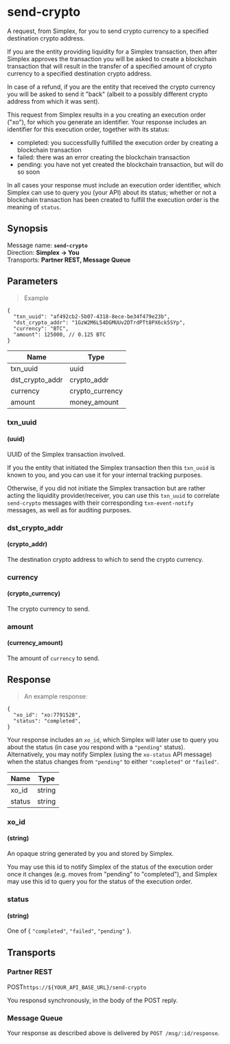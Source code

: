 # send-crypto #

A request, from Simplex, for you to send crypto currency to a specified destination crypto address.

If you are the entity providing liquidity for a Simplex transaction, then after Simplex approves the transaction you will be asked to create a blockchain transaction that will result in the transfer of a specified amount of crypto currency to a specified destination crypto address.

In case of a refund, if you are the entity that received the crypto currency you will be asked to send it "back" (albeit to a possibly different crypto address from which it was sent).

This request from Simplex results in a you creating an execution order ("xo"), for which you generate an identifier. Your response includes an identifier for this execution order, together with its status:
 * completed: you successfullly fulfilled the execution order by creating a blockchain transaction
 * failed: there was an error creating the blockchain transaction
 * pending: you have not yet created the blockchain transaction, but will do so soon

In all cases your response must include an execution order identifier, which Simplex can use to query you (your API) about its status; whether or not a blockchain transaction has been created to fulfill the execution order is the meaning of `status`.

## Synopsis ##

Message name: **`send-crypto`**  
Direction: **Simplex &rarr; You**  
Transports: **Partner REST, Message Queue**

## Parameters ##

> Example

```javascript--json
{
  "txn_uuid": "af492cb2-5b07-4318-8ece-be34f479e23b",
  "dst_crypto_addr": "1GzW2M6L54DGMUUv2DTrdPTt8PX6ck5SYp",
  "currency": "BTC",
  "amount": 125000, // 0.125 BTC
}
```

Name | Type |
---- | ---- |
txn_uuid | uuid |
dst_crypto_addr | crypto_addr |
currency | crypto_currency |
amount | money_amount |

### txn_uuid ###
#### (uuid)

UUID of the Simplex transaction involved.

If you the entity that initiated the Simplex transaction then this `txn_uuid` is known to you, and you can use it for your internal tracking purposes.

Otherwise, if you did not initiate the Simplex transaction but are rather acting the liquidity provider/receiver, you can use this `txn_uuid` to correlate `send-crypto` messages with their corresponding `txn-event-notify` messages, as well as for auditing purposes.

### dst_crypto_addr ###
#### (crypto_addr)

The destination crypto address to which to send the crypto currency.

### currency ###
#### (crypto_currency)

The crypto currency to send.

### amount ###
#### (currency_amount)

The amount of `currency` to send.

## Response ##

> An example response:

```javascript--json
{
  "xo_id": "xo:7791528",
  "status": "completed",
}
```

Your response includes an `xo_id`, which Simplex will later use to query you about the status (in case you respond with a `"pending"` status). Alternatively, you may notify Simplex (using the `xo-status` API message) when the status changes from `"pending"` to either `"completed"` or `"failed"`.

Name | Type
---- | ----
xo_id | string
status | string

### xo_id ###
#### (string)

An opaque string generated by you and stored by Simplex.

You may use this id to notify Simplex of the status of the execution order once it changes (e.g. moves from "pending" to "completed"), and Simplex may use this id to query you for the status of the execution order.

### status ###
#### (string)

One of { `"completed"`, `"failed"`, `"pending"` }.

## Transports ##

### Partner REST ###

<span class="http-verb http-post">POST</span>`https://${YOUR_API_BASE_URL}/send-crypto`

You responsd synchronously, in the body of the POST reply.

### Message Queue ###

Your response as described above is delivered by `POST /msg/:id/response`.

[modeline]: # ( vim: set ts=2 sw=2 expandtab wrap linebreak: )

